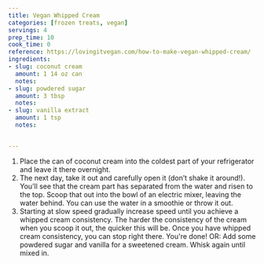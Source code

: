 ```yaml
---
title: Vegan Whipped Cream
categories: [frozen treats, vegan]
servings: 4
prep_time: 10
cook_time: 0 
reference: https://lovingitvegan.com/how-to-make-vegan-whipped-cream/ 
ingredients:
- slug: coconut cream
  amount: 1 14 oz can
  notes:
- slug: powdered sugar
  amount: 3 tbsp
  notes:
- slug: vanilla extract
  amount: 1 tsp
  notes:


---
```


1. Place the can of coconut cream into the coldest part of your refrigerator and leave it there overnight.
2. The next day, take it out and carefully open it (don’t shake it around!). You’ll see that the cream part has separated from the water and risen to the top. Scoop that out into the bowl of an electric mixer, leaving the water behind. You can use the water in a smoothie or throw it out.
3. Starting at slow speed gradually increase speed until you achieve a whipped cream consistency. The harder the consistency of the cream when you scoop it out, the quicker this will be. Once you have whipped cream consistency, you can stop right there. You're done! OR: Add some powdered sugar and vanilla for a sweetened cream. Whisk again until mixed in.
